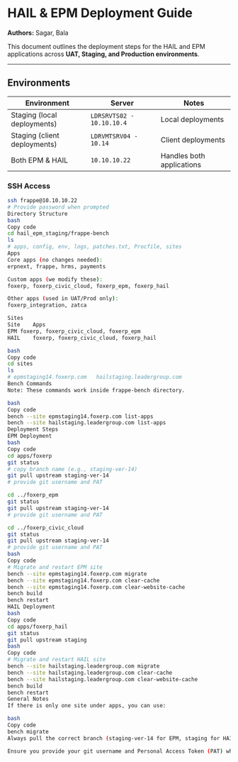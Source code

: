 # HAIL & EPM Deployment Guide

**Authors:** Sagar, Bala  

This document outlines the deployment steps for the HAIL and EPM applications across **UAT, Staging, and Production environments**.

---

## Environments

| Environment | Server | Notes |
|------------|--------|-------|
| Staging (local deployments) | `LDRSRVTS02 - 10.10.10.4` | Local deployments |
| Staging (client deployments) | `LDRVMTSRV04 - 10.14` | Client deployments |
| Both EPM & HAIL | `10.10.10.22` | Handles both applications |

### SSH Access

```bash
ssh frappe@10.10.10.22
# Provide password when prompted
Directory Structure
bash
Copy code
cd hail_epm_staging/frappe-bench
ls
# apps, config, env, logs, patches.txt, Procfile, sites
Apps
Core apps (no changes needed):
erpnext, frappe, hrms, payments

Custom apps (we modify these):
foxerp, foxerp_civic_cloud, foxerp_epm, foxerp_hail

Other apps (used in UAT/Prod only):
foxerp_integration, zatca

Sites
Site	Apps
EPM	foxerp, foxerp_civic_cloud, foxerp_epm
HAIL	foxerp, foxerp_civic_cloud, foxerp_hail

bash
Copy code
cd sites
ls
# epmstaging14.foxerp.com   hailstaging.leadergroup.com
Bench Commands
Note: These commands work inside frappe-bench directory.

bash
Copy code
bench --site epmstaging14.foxerp.com list-apps
bench --site hailstaging.leadergroup.com list-apps
Deployment Steps
EPM Deployment
bash
Copy code
cd apps/foxerp
git status
# copy branch name (e.g., staging-ver-14)
git pull upstream staging-ver-14
# provide git username and PAT

cd ../foxerp_epm
git status
git pull upstream staging-ver-14
# provide git username and PAT

cd ../foxerp_civic_cloud
git status
git pull upstream staging-ver-14
# provide git username and PAT
bash
Copy code
# Migrate and restart EPM site
bench --site epmstaging14.foxerp.com migrate
bench --site epmstaging14.foxerp.com clear-cache
bench --site epmstaging14.foxerp.com clear-website-cache
bench build
bench restart
HAIL Deployment
bash
Copy code
cd apps/foxerp_hail
git status
git pull upstream staging
bash
Copy code
# Migrate and restart HAIL site
bench --site hailstaging.leadergroup.com migrate
bench --site hailstaging.leadergroup.com clear-cache
bench --site hailstaging.leadergroup.com clear-website-cache
bench build
bench restart
General Notes
If there is only one site under apps, you can use:

bash
Copy code
bench migrate
Always pull the correct branch (staging-ver-14 for EPM, staging for HAIL) before migration.

Ensure you provide your git username and Personal Access Token (PAT) when prompted.
